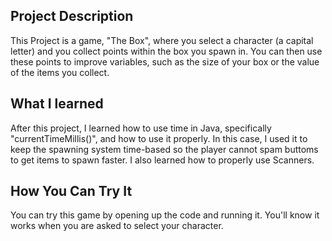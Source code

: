 ## Project Description
This Project is a game, "The Box", where you select a character (a capital letter) and you collect points within the box you spawn in. You can then use these points to improve variables, such as the size of your box or the value of the items you collect.
## What I learned
After this project, I learned how to use time in Java, specifically "currentTimeMillis()", and how to use it properly. In this case, I used it to keep the spawning system time-based so the player cannot spam buttoms to get items to spawn faster. I also learned how to properly use Scanners.
## How You Can Try It
You can try this game by opening up the code and running it. You'll know it works when you are asked to select your character.